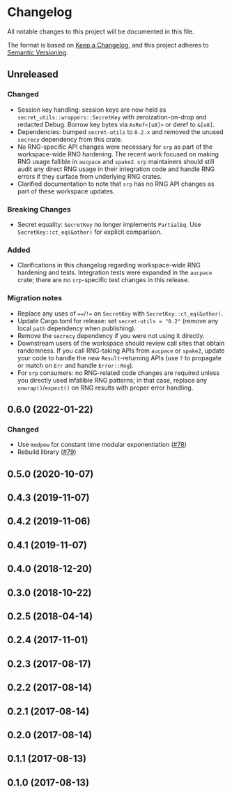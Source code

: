 # Changelog
All notable changes to this project will be documented in this file.

The format is based on [Keep a Changelog](https://keepachangelog.com/en/1.0.0/),
and this project adheres to [Semantic Versioning](https://semver.org/spec/v2.0.0/).

## Unreleased
### Changed
- Session key handling: session keys are now held as `secret_utils::wrappers::SecretKey` with zeroization-on-drop and redacted Debug. Borrow key bytes via `AsRef<[u8]>` or deref to `&[u8]`.
- Dependencies: bumped `secret-utils` to `0.2.x` and removed the unused `secrecy` dependency from this crate.
- No RNG-specific API changes were necessary for `srp` as part of the workspace-wide RNG hardening. The recent work focused on making RNG usage fallible in `aucpace` and `spake2`. `srp` maintainers should still audit any direct RNG usage in their integration code and handle RNG errors if they surface from underlying RNG crates.
- Clarified documentation to note that `srp` has no RNG API changes as part of these workspace updates.

### Breaking Changes
- Secret equality: `SecretKey` no longer implements `PartialEq`. Use `SecretKey::ct_eq(&other)` for explicit comparison.

### Added
- Clarifications in this changelog regarding workspace-wide RNG hardening and tests. Integration tests were expanded in the `aucpace` crate; there are no `srp`-specific test changes in this release.

### Migration notes
- Replace any uses of `==`/`!=` on `SecretKey` with `SecretKey::ct_eq(&other)`.
- Update Cargo.toml for release: set `secret-utils = "0.2"` (remove any local `path` dependency when publishing).
- Remove the `secrecy` dependency if you were not using it directly.
- Downstream users of the workspace should review call sites that obtain randomness. If you call RNG-taking APIs from `aucpace` or `spake2`, update your code to handle the new `Result`-returning APIs (use `?` to propagate or match on `Err` and handle `Error::Rng`).
- For `srp` consumers: no RNG-related code changes are required unless you directly used infallible RNG patterns; in that case, replace any `unwrap()`/`expect()` on RNG results with proper error handling.


## 0.6.0 (2022-01-22)
### Changed
- Use `modpow` for constant time modular exponentiation ([#78])
- Rebuild library ([#79])

[#78]: https://github.com/RustCrypto/PAKEs/pull/78
[#79]: https://github.com/RustCrypto/PAKEs/pull/79

## 0.5.0 (2020-10-07)

## 0.4.3 (2019-11-07)

## 0.4.2 (2019-11-06)

## 0.4.1 (2019-11-07)

## 0.4.0 (2018-12-20)

## 0.3.0 (2018-10-22)

## 0.2.5 (2018-04-14)

## 0.2.4 (2017-11-01)

## 0.2.3 (2017-08-17)

## 0.2.2 (2017-08-14)

## 0.2.1 (2017-08-14)

## 0.2.0 (2017-08-14)

## 0.1.1 (2017-08-13)

## 0.1.0 (2017-08-13)
